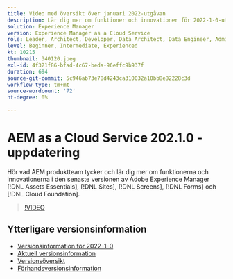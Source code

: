 ```yaml
---
title: Video med översikt över januari 2022-utgåvan
description: Lär dig mer om funktioner och innovationer för 2022-1-0-utgåvan för Adobe Experience Manager [!DNL Assets Essentials], [!DNL Sites], [!DNL Screens], [!DNL Forms] och [!DNL Cloud Foundation].
solution: Experience Manager
version: Experience Manager as a Cloud Service
role: Leader, Architect, Developer, Data Architect, Data Engineer, Admin, User
level: Beginner, Intermediate, Experienced
kt: 10215
thumbnail: 340120.jpeg
exl-id: 4f321f86-bfad-4c67-beda-96effc9b937f
duration: 694
source-git-commit: 5c946ab73e78d4243ca310032a10bb8e82228c3d
workflow-type: tm+mt
source-wordcount: '72'
ht-degree: 0%

---
```


# AEM as a Cloud Service 202.1.0 - uppdatering

Hör vad AEM produktteam tycker och lär dig mer om funktionerna och innovationerna i den senaste versionen av Adobe Experience Manager [!DNL Assets Essentials], [!DNL Sites], [!DNL Screens], [!DNL Forms] och [!DNL Cloud Foundation].

>[!VIDEO](https://video.tv.adobe.com/v/340120/?quality=12&learn=on)

## Ytterligare versionsinformation

* [Versionsinformation för 2022-1-0](https://experienceleague.adobe.com/docs/experience-manager-cloud-service/content/release-notes/release-notes/2022/release-notes-2022-1-0.html?lang=sv-SE)
* [Aktuell versionsinformation](https://experienceleague.adobe.com/docs/experience-manager-cloud-service/content/release-notes/home.html?lang=sv-SE)
* [Versionsöversikt](https://experienceleague.adobe.com/docs/experience-manager-release-information/aem-release-updates/update-releases-roadmap.html?lang=sv-SE)
* [Förhandsversionsinformation](https://experienceleague.adobe.com/docs/experience-manager-cloud-service/content/release-notes/prerelease.html?lang=sv-SE)
